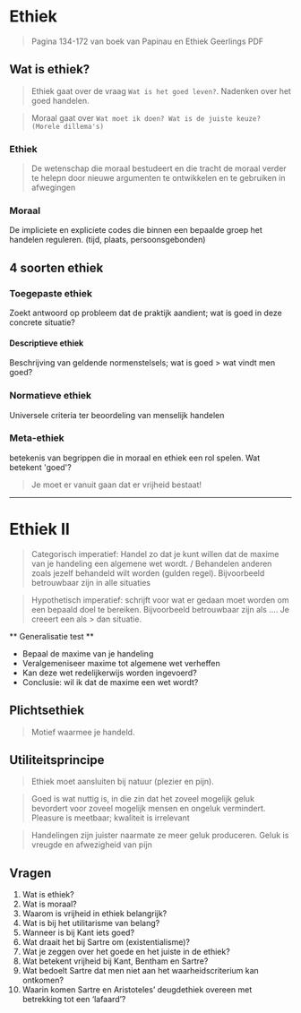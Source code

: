 # Ethiek

> Pagina 134-172 van boek van Papinau en Ethiek Geerlings PDF

<!-- toc -->

## Wat is ethiek?

> Ethiek gaat over de vraag `Wat is het goed leven?`. Nadenken over het goed handelen.

> Moraal gaat over `Wat moet ik doen? Wat is de juiste keuze? (Morele dillema's)`


### Ethiek 

> De wetenschap die moraal bestudeert en die tracht de moraal verder te helepn door nieuwe argumenten te ontwikkelen en te gebruiken in afwegingen


### Moraal

De impliciete en expliciete codes die binnen een bepaalde groep het handelen reguleren. (tijd, plaats, persoonsgebonden)


## 4 soorten ethiek

### Toegepaste ethiek
Zoekt antwoord op probleem dat de praktijk aandient; wat is goed in deze concrete situatie?

#### Descriptieve ethiek
Beschrijving van geldende normenstelsels; wat is goed > wat vindt men goed?

### Normatieve ethiek
Universele criteria ter beoordeling van menselijk handelen

### Meta-ethiek
betekenis van begrippen die in moraal en ethiek een rol spelen. Wat betekent 'goed'?



> Je moet er vanuit gaan dat er vrijheid bestaat!

---------------

# Ethiek II

> Categorisch imperatief: Handel zo dat je kunt willen dat de maxime van je handeling een algemene wet wordt. /  Behandelen anderen zoals jezelf behandeld wilt worden (gulden regel). Bijvoorbeeld betrouwbaar zijn in alle situaties

> Hypothetisch imperatief: schrijft voor wat er gedaan moet worden om een bepaald doel te bereiken. Bijvoorbeeld betrouwbaar zijn als .... Je creeert een als > dan situatie.

 



** Generalisatie test **

- Bepaal de maxime van je handeling
- Veralgemeniseer maxime tot algemene wet verheffen
- Kan deze wet redelijkerwijs worden ingevoerd?
- Conclusie: wil ik dat de maxime  een wet wordt?


## Plichtsethiek

> Motief waarmee je handeld.


## Utiliteitsprincipe

> Ethiek moet aansluiten bij natuur (plezier en pijn).

> Goed is wat nuttig is, in die zin dat het zoveel mogelijk geluk bevordert voor zoveel mogelijk mensen en ongeluk vermindert. Pleasure is meetbaar; kwaliteit is irrelevant

> Handelingen zijn juister naarmate ze meer geluk produceren. Geluk is vreugde en afwezigheid van pijn




## Vragen

1. Wat is ethiek?
2. Wat is moraal?
3. Waarom is vrijheid in ethiek belangrijk?
4. Wat is bij het utilitarisme van belang?
5. Wanneer is bij Kant iets goed?
6. Wat draait het bij Sartre om (existentialisme)?
7. Wat je zeggen over het goede en het juiste in de ethiek?
8. Wat betekent vrijheid bij Kant, Bentham en Sartre?
9. Wat bedoelt Sartre dat men niet aan het waarheidscriterium kan ontkomen?
10. Waarin komen Sartre en Aristoteles’ deugdethiek overeen met betrekking tot een ‘lafaard’?
